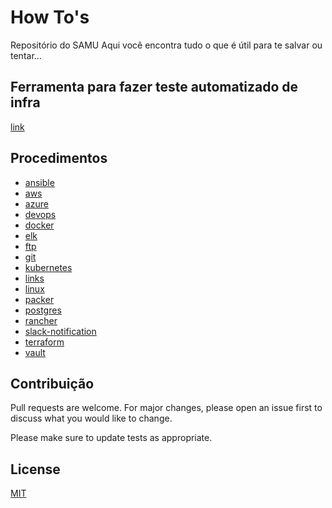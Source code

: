 # How To's 

Repositório do SAMU
Aqui você encontra tudo o que é útil para te salvar ou tentar...

## Ferramenta para fazer teste automatizado de infra
[link](https://testinfra.readthedocs.io/en/latest/)

## Procedimentos

- [ansible](ansible/)
- [aws](AWS/)
- [azure](azure/)
- [devops](devops/)
- [docker](docker/)
- [elk](elk)
- [ftp](ftp/)
- [git](git)
- [kubernetes](kubernetes/)
- [links](links/)
- [linux](linux/)
- [packer](packer/)
- [postgres](postgres/)
- [rancher](rancher/)
- [slack-notification](slack-notification/)
- [terraform](terraform/)
- [vault](vault/)


## Contribuição
Pull requests are welcome. For major changes, please open an issue first to discuss what you would like to change.

Please make sure to update tests as appropriate.

## License
[MIT](https://choosealicense.com/licenses/mit/)

